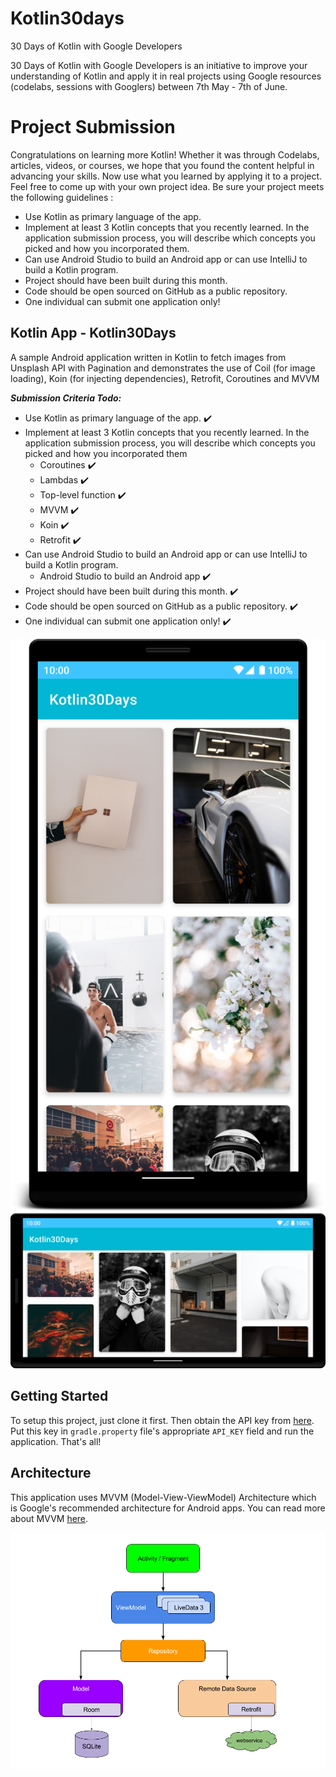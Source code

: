
# Kotlin30days  
30 Days of Kotlin with Google Developers

30 Days of Kotlin with Google Developers is an initiative to improve your understanding of Kotlin and apply it in real projects using Google resources (codelabs, sessions with Googlers) between 7th May - 7th of June.

# **Project Submission**

Congratulations on learning more Kotlin! Whether it was through Codelabs, articles, videos, or courses, we hope that you found the content helpful in advancing your skills. Now use what you learned by applying it to a project. Feel free to come up with your own project idea. Be sure your project meets the following guidelines :

-   Use Kotlin as primary language of the app.
-   Implement at least 3 Kotlin concepts that you recently learned. In the application submission process, you will describe which concepts you picked and how you incorporated them.
-   Can use Android Studio to build an Android app or can use IntelliJ to build a Kotlin program.
-   Project should have been built during this month.
-   Code should be open sourced on GitHub as a public repository.
-   One individual can submit one application only!

## Kotlin App - Kotlin30Days
  
A sample Android application written in Kotlin to fetch images from Unsplash API with Pagination and demonstrates the use of Coil (for image loading), Koin (for injecting dependencies), Retrofit, Coroutines and MVVM  

***Submission Criteria Todo:***
-   Use Kotlin as primary language of the app.  :heavy_check_mark:
-   Implement at least 3 Kotlin concepts that you recently learned. In the application submission process, you will describe which concepts you picked and how you incorporated them
	- Coroutines  :heavy_check_mark:
	-  Lambdas :heavy_check_mark:
	- Top-level function :heavy_check_mark:
	- MVVM  :heavy_check_mark:
	- Koin  :heavy_check_mark:
	- Retrofit  :heavy_check_mark:
-   Can use Android Studio to build an Android app or can use IntelliJ to build a Kotlin program. 
	 - Android Studio to build an Android app :heavy_check_mark:
-   Project should have been built during this month. :heavy_check_mark:
-   Code should be open sourced on GitHub as a public repository. :heavy_check_mark:
-   One individual can submit one application only! :heavy_check_mark:
 
<img src="screen-shot-1.png"/> 
<img src="screen-shot-2.png"/>  
  
## Getting Started  
  
To setup this project, just clone it first. Then obtain the API key from <a href="https://unsplash.com/documentation">here</a>. Put this key in `gradle.property` file's appropriate `API_KEY` field and run the application. That's all!  
  
## Architecture  
  
This application uses MVVM (Model-View-ViewModel) Architecture which is Google's recommended architecture for Android apps. You can read more about MVVM <a href="https://developer.android.com/jetpack/docs/guide#recommended-app-arch">here</a>.  

<img src="final-architecture.png"/>  
 
 